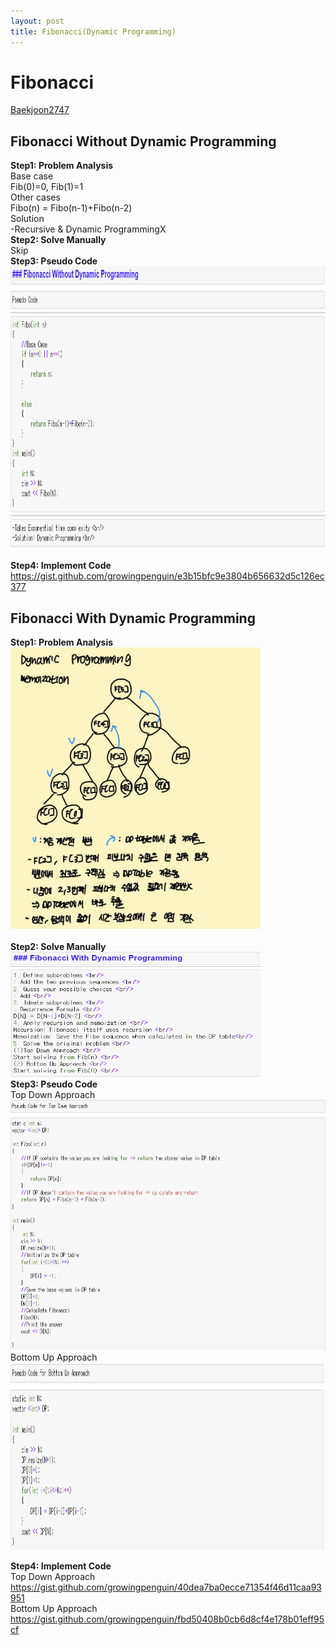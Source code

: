 ```yaml
---
layout: post
title: Fibonacci(Dynamic Programming) 
---
```


# Fibonacci # 
[Baekjoon2747](https://www.acmicpc.net/problem/2747)

## Fibonacci Without Dynamic Programming
**Step1: Problem Analysis**<br/>
Base case<br/>
Fib(0)=0, Fib(1)=1<br/>
Other cases <br/>
Fibo(n) = Fibo(n-1)+Fibo(n-2) <br/>
Solution<br/>
-Recursive & Dynamic ProgrammingX<br/>
**Step2: Solve Manually**<br/>
Skip <br/>
**Step3: Pseudo Code**<br/>
<img src="/_images/Baek2747_1.png" width="800" height="450"><br/>
<br/>
**Step4: Implement Code** <br/> 
https://gist.github.com/growingpenguin/e3b15bfc9e3804b656632d5c126ec377 <br/>

## Fibonacci With Dynamic Programming
**Step1: Problem Analysis**<br/>
<img src="/_images/Baek2747_5.jpg" width="400" height="450"><br/><br/>
**Step2: Solve Manually**<br/>
<img src="/_images/Baek2747_2.png" width="400" height="200"><br/>
**Step3: Pseudo Code**<br/>
Top Down Approach<br/>
<img src="/_images/Baek2747_3.png" width="600" height="400"><br/>
Bottom Up Approach<br/>
<img src="/_images/Baek2747_4.png" width="750" height="300"><br/>

**Step4: Implement Code** <br/> 
Top Down Approach<br/>
https://gist.github.com/growingpenguin/40dea7ba0ecce71354f46d11caa93951 <br/>
Bottom Up Approach<br/>
https://gist.github.com/growingpenguin/fbd50408b0cb6d8cf4e178b01eff95cf <br/>
